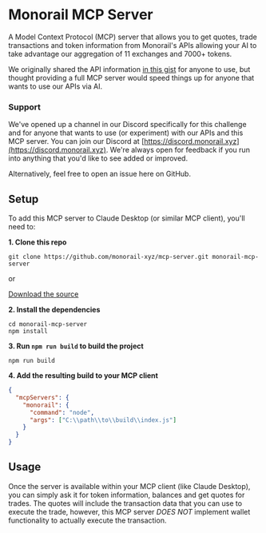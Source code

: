 # Monorail MCP Server

A Model Context Protocol (MCP) server that allows you to get quotes, trade transactions and token information from Monorail's APIs allowing your AI to take advantage our aggregation of 11 exchanges and 7000+ tokens.

We originally shared the API information [in this gist](https://gist.github.com/donovansolms/d6d8a869f7a5095bdd0592c390f47d13) for anyone to use, but thought providing a full MCP server would speed things up for anyone that wants to use our APIs via AI.

### Support

We've opened up a channel in our Discord specifically for this challenge and for anyone that wants to use (or experiment) with our APIs and this MCP server. You can join our Discord at [https://discord.monorail.xyz](https://discord.monorail.xyz). We're always open for feedback if you run into anything that you'd like to see added or improved.

Alternatively, feel free to open an issue here on GitHub.

## Setup

To add this MCP server to Claude Desktop (or similar MCP client), you'll need to:

**1. Clone this repo**

```shell
git clone https://github.com/monorail-xyz/mcp-server.git monorail-mcp-server
```

or

[Download the source](https://github.com/monorail-xyz/mcp-server/archive/refs/heads/main.zip)

**2. Install the dependencies**

```shell
cd monorail-mcp-server
npm install
```

**3. Run `npm run build` to build the project**

```shell
npm run build
```

**4. Add the resulting build to your MCP client**

```json
{
  "mcpServers": {
    "monorail": {
      "command": "node",
      "args": ["C:\\path\\to\\build\\index.js"]
    }
  }
}
```

## Usage

Once the server is available within your MCP client (like Claude Desktop), you can simply ask it for token information, balances and get quotes for trades. The quotes will include the transaction data that you can use to execute the trade, however, this MCP server _DOES NOT_ implement wallet functionality to actually execute the transaction.
